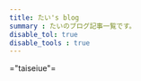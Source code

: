 ```yaml
---
title: たい's blog
summary : たいのブログ記事一覧です。
disable_tol: true
disable_tools : true
---
```


="taiseiue"=